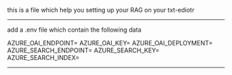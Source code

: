 this is a file which help you setting up your RAG on your txt-ediotr

***************************************************************************************
add a .env file which contain the following data 

AZURE_OAI_ENDPOINT=
AZURE_OAI_KEY=
AZURE_OAI_DEPLOYMENT=
AZURE_SEARCH_ENDPOINT=
AZURE_SEARCH_KEY=
AZURE_SEARCH_INDEX=

***************************************************************************************

